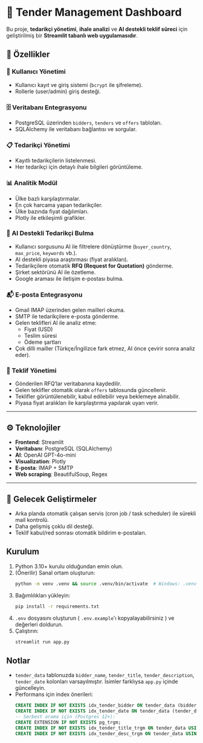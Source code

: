 # 📑 Tender Management Dashboard

Bu proje, **tedarikçi yönetimi**, **ihale analizi** ve **AI destekli teklif süreci** için geliştirilmiş bir **Streamlit tabanlı web uygulamasıdır**.  

## 🔧 Özellikler

### 👤 Kullanıcı Yönetimi
- Kullanıcı kayıt ve giriş sistemi (`bcrypt` ile şifreleme).
- Rollerle (user/admin) giriş desteği.

### 🗄️ Veritabanı Entegrasyonu
- PostgreSQL üzerinden `bidders`, `tenders` ve `offers` tabloları.
- SQLAlchemy ile veritabanı bağlantısı ve sorgular.

### 📋 Tedarikçi Yönetimi
- Kayıtlı tedarikçilerin listelenmesi.
- Her tedarikçi için detaylı ihale bilgileri görüntüleme.

### 📊 Analitik Modül
- Ülke bazlı karşılaştırmalar.
- En çok harcama yapan tedarikçiler.
- Ülke bazında fiyat dağılımları.
- Plotly ile etkileşimli grafikler.

### 🤖 AI Destekli Tedarikçi Bulma
- Kullanıcı sorgusunu AI ile filtrelere dönüştürme (`buyer_country`, `max_price`, `keywords` vb.).
- AI destekli piyasa araştırması (fiyat aralıkları).
- Tedarikçilere otomatik **RFQ (Request for Quotation)** gönderme.
- Şirket sektörünü AI ile özetleme.
- Google araması ile iletişim e-postası bulma.

### 📬 E-posta Entegrasyonu
- Gmail IMAP üzerinden gelen mailleri okuma.
- SMTP ile tedarikçilere e-posta gönderme.
- Gelen teklifleri AI ile analiz etme:
  - Fiyat (USD)
  - Teslim süresi
  - Ödeme şartları
- Çok dilli mailler (Türkçe/İngilizce fark etmez, AI önce çevirir sonra analiz eder).

### 📑 Teklif Yönetimi
- Gönderilen RFQ’lar veritabanına kaydedilir.
- Gelen teklifler otomatik olarak `offers` tablosunda güncellenir.
- Teklifler görüntülenebilir, kabul edilebilir veya beklemeye alınabilir.
- Piyasa fiyat aralıkları ile karşılaştırma yapılarak uyarı verir.

---

## ⚙️ Teknolojiler
- **Frontend**: Streamlit  
- **Veritabanı**: PostgreSQL (SQLAlchemy)  
- **AI**: OpenAI GPT-4o-mini  
- **Visualization**: Plotly  
- **E-posta**: IMAP + SMTP  
- **Web scraping**: BeautifulSoup, Regex  

---

## 🚀 Gelecek Geliştirmeler
- Arka planda otomatik çalışan servis (cron job / task scheduler) ile sürekli mail kontrolü.  
- Daha gelişmiş çoklu dil desteği.  
- Teklif kabul/red sonrası otomatik bildirim e-postaları.  












## Kurulum
1) Python 3.10+ kurulu olduğundan emin olun.
2) (Önerilir) Sanal ortam oluşturun:
   ```bash
   python -m venv .venv && source .venv/bin/activate  # Windows: .venv\Scripts\activate
   ```
3) Bağımlılıkları yükleyin:
   ```bash
   pip install -r requirements.txt
   ```
4) `.env` dosyasını oluşturun ( `.env.example`'ı kopyalayabilirsiniz ) ve değerleri doldurun.
5) Çalıştırın:
   ```bash
   streamlit run app.py
   ```

## Notlar
- `tender_data` tablonuzda `bidder_name`, `tender_title`, `tender_description`, `tender_date` kolonları varsayılmıştır. İsimler farklıysa `app.py` içinde güncelleyin.
- Performans için index önerileri:
  ```sql
  CREATE INDEX IF NOT EXISTS idx_tender_bidder ON tender_data (bidder_name);
  CREATE INDEX IF NOT EXISTS idx_tender_date ON tender_data (tender_date);
  -- Serbest arama için (Postgres 12+):
  CREATE EXTENSION IF NOT EXISTS pg_trgm;
  CREATE INDEX IF NOT EXISTS idx_tender_title_trgm ON tender_data USING gin (tender_title gin_trgm_ops);
  CREATE INDEX IF NOT EXISTS idx_tender_desc_trgm ON tender_data USING gin (tender_description gin_trgm_ops);
  ```
